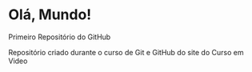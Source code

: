 # Olá, Mundo!
 Primeiro Repositório do GitHub

 Repositório criado durante o curso de Git e GitHub do site do Curso em Video
